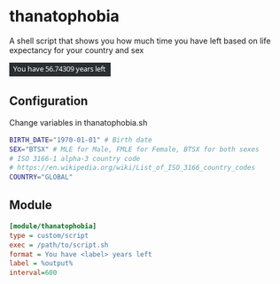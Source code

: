 # thanatophobia
A shell script that shows you how much time you have left based on life expectancy for your country and sex

![thanatophobia](images/thanatophobia.png)

## Configuration
Change variables in thanatophobia.sh
```sh
BIRTH_DATE="1970-01-01" # Birth date
SEX="BTSX" # MLE for Male, FMLE for Female, BTSX for both sexes
# ISO 3166-1 alpha-3 country code
# https://en.wikipedia.org/wiki/List_of_ISO_3166_country_codes
COUNTRY="GLOBAL"
```

## Module
```ini
[module/thanatophobia]
type = custom/script
exec = /path/to/script.sh
format = You have <label> years left
label = %output%
interval=600
```
